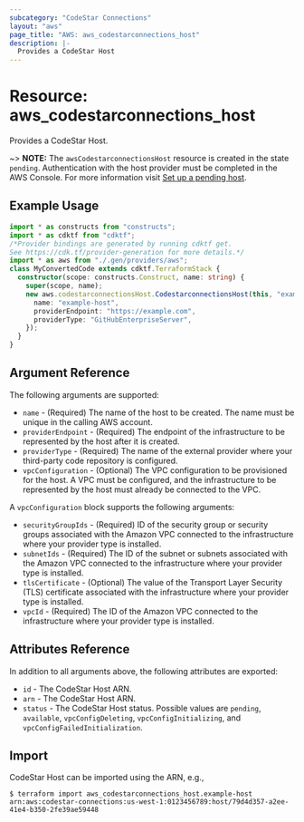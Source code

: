 ```yaml
---
subcategory: "CodeStar Connections"
layout: "aws"
page_title: "AWS: aws_codestarconnections_host"
description: |-
  Provides a CodeStar Host
---
```


# Resource: aws_codestarconnections_host

Provides a CodeStar Host.

~> **NOTE:** The `awsCodestarconnectionsHost` resource is created in the state `pending`. Authentication with the host provider must be completed in the AWS Console. For more information visit [Set up a pending host](https://docs.aws.amazon.com/dtconsole/latest/userguide/connections-host-setup.html).

## Example Usage

```typescript
import * as constructs from "constructs";
import * as cdktf from "cdktf";
/*Provider bindings are generated by running cdktf get.
See https://cdk.tf/provider-generation for more details.*/
import * as aws from "./.gen/providers/aws";
class MyConvertedCode extends cdktf.TerraformStack {
  constructor(scope: constructs.Construct, name: string) {
    super(scope, name);
    new aws.codestarconnectionsHost.CodestarconnectionsHost(this, "example", {
      name: "example-host",
      providerEndpoint: "https://example.com",
      providerType: "GitHubEnterpriseServer",
    });
  }
}

```

## Argument Reference

The following arguments are supported:

* `name` - (Required) The name of the host to be created. The name must be unique in the calling AWS account.
* `providerEndpoint` - (Required) The endpoint of the infrastructure to be represented by the host after it is created.
* `providerType` - (Required) The name of the external provider where your third-party code repository is configured.
* `vpcConfiguration` - (Optional) The VPC configuration to be provisioned for the host. A VPC must be configured, and the infrastructure to be represented by the host must already be connected to the VPC.

A `vpcConfiguration` block supports the following arguments:

* `securityGroupIds` - (Required) ID of the security group or security groups associated with the Amazon VPC connected to the infrastructure where your provider type is installed.
* `subnetIds` - (Required) The ID of the subnet or subnets associated with the Amazon VPC connected to the infrastructure where your provider type is installed.
* `tlsCertificate` - (Optional) The value of the Transport Layer Security (TLS) certificate associated with the infrastructure where your provider type is installed.
* `vpcId` - (Required) The ID of the Amazon VPC connected to the infrastructure where your provider type is installed.

## Attributes Reference

In addition to all arguments above, the following attributes are exported:

* `id` - The CodeStar Host ARN.
* `arn` - The CodeStar Host ARN.
* `status` - The CodeStar Host status. Possible values are `pending`, `available`, `vpcConfigDeleting`, `vpcConfigInitializing`, and `vpcConfigFailedInitialization`.

## Import

CodeStar Host can be imported using the ARN, e.g.,

```
$ terraform import aws_codestarconnections_host.example-host arn:aws:codestar-connections:us-west-1:0123456789:host/79d4d357-a2ee-41e4-b350-2fe39ae59448
```

<!-- cache-key: cdktf-0.17.0-pre.15 input-f192c87eb676872949bc73d44d69caaf8d7cc7ff8494a4cecf7a76106ba39f2a -->